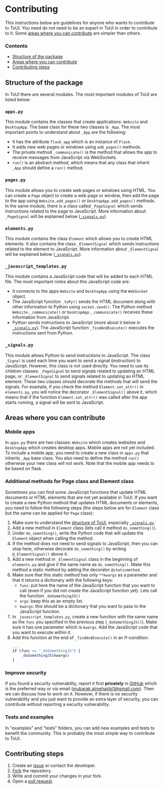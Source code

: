 # Contributing

This instructions below are guidelines for anyone who wants to contribute to ToUI. You need do not need to be an expert in ToUI in order to contribute to it. Some [areas where you can contribute](#areas-where-you-can-contribute) are simpler than others.

### Contents
- [Structure of the package](#structure-of-the-package)
- [Areas where you can contribute](#areas-where-you-can-contribute)
- [Contributing steps](#contributing-steps)

## Structure of the package
In ToUI there are several modules. The most important modules of ToUI are listed below:

### `apps.py`
This module contains the classes that create applications: `Website` and `DesktopApp`. The base class for these two classes is `_App`. The most important points to understand about `_App` are the following:
- It has the attribute `flask_app` which is an instance of `Flask`.
- It adds new web pages or windows using `add_pages()` methods.
- The private method `_communicate()` is the method that allows the app to receive messages from JavaScript via WebSockets.
- `run()` is an abstract method, which means that any class that inherit `_App` should define a `run()` method.

### `pages.py`
This module allows you to create web pages or windows using HTML. You can create a `Page` object to create a web page or window, then add the page to the app using `Website.add_pages()` or `DesktopApp.add_pages()` methods. In the same module, there is a class called `_PageSignal` which sends instructions related to the page to JavaScript. More information about `_PageSignal` will be explained below ([`_signals.py`](#_signals-py)).

### `elements.py`
This module contains the class `Element`  which allows you to create HTML elements. It also contains the class `_ElementSignal` which sends instructions related to the element to JavaScript. More information about `_ElementSignal` will be explained below ([`_signals.py`](#_signals-py)).

### `_javascript_templates.py`
This module contains a JavaScript code that will be added to each HTML file. The most important notes about this JavaScript code are:
- It connects to the apps `Website` and `DesktopApp` using the `WebSocket` object.
- The JavaScript function `_toPy()` sends the HTML document along with other information to Python using `socket.send()`. The Python method `Website._communicate()` or `DesktopApp._communicate()` receives these information from JavaScript.
- Python sends instructions to JavaScript (more about it below in [`_signals.py`](#_signals-py)). The JavaScript function `_findAndExecute()` executes the instructions sent from Python.

### `_signals.py`
This module allows Python to send instructions to JavaScript. The class `_Signal` is used each time you want to send a signal (instruction) to JavaScript. However, this class is not used directly. You need to use its children classes: `_PageSignal` to send signals related to updating an HTML page, or `_ElementSignal` to send signals related to updating an HTML element. These two classes should decorate the methods that will send the signals. For example, if you check the method `Element.set_attr()` in `elements.py`, you will notice the decorator `_ElementSignal()` above it, which means that if the function `Element.set_attr()` was called after the app starts running, a signal will be sent to JavaScript.

## Areas where you can contribute
### **Mobile apps**
In `apps.py` there are two classes: `Website` which creates websites and `DesktopApp` which creates desktop apps. Mobile apps are not yet included. To include a mobile app, you need to create a new class in `apps.py` that inherits `_App` base class. You also need to define the method `run()` otherwise your new class will not work. Note that the mobile app needs to be based on flask.
  
### **Additional methods for Page class and Element class**
Sometimes you can find some JavaScript functions that update HTML documents or HTML elements that are not yet available in ToUI. If you want to create a new Python method that updates HTML documents or elements, you need to follow the following steps (the steps below are for `Element` class but the same can be applied for `Page` class):
1. Make sure to understand the [structure of ToUI](#structure-of-the-package), especially [`_signals.py`](#signals-py).
2. Add a new method in `Element` class (lets call it method `do_something()`).
3. Under `do_something()`, write the Python code that will update the `Element` object when calling the method.
4. If the method does not need to send signals to JavaScript, then you can stop here, otherwise decorate `do_something()` by writing `@_ElementSignal()` above it.
5. Add a new method in `_ElementSignal` class in the beginning of `elements.py` and give it the same name as `do_something()`. Make this method a static method by adding the decorator `@staticmethod`.
6. Make sure that this static method has only `**kwargs` as a parameter and that it returns a dictionary with the following keys:
    - `func`: put here the name of the JavaScript function that you want to call (even if you did not create the JavaScript function yet). Lets call the function `_doSomethingJS()`
    - `args`: keep this as an empty list.
    - `kwargs`: this should be a dictionary that you want to pass to the JavaScript function.
7. In `_javascript_templates.py`, create a new function with the same name as the `func` you specified in the previous step (`_doSomethingJS()`). Make sure it has one parameter which is `kwargs`. Add the JavaScript code that you want to execute within it.
8. Add this function at the end of `_findAndExecute()` in an if-condition:
    ```javascript
    ...
    if (func == "_doSomethingJS") {
        _doSomethingJS(kwargs)
    }
    ```


### **Improve security**
If you found a security vulnerability, report it first **privately** in [GitHub](https://github.com/mubarakalmehairbi/ToUI/security) which is the preferred way or via email (mubarak.almehairbi1@gmail.com). Then we can discuss how to work on it. However, if there is no security vulnerability and you just want to provide an extra layer of security, you can contribute without reporting a security vulnerability.

### **Tests and examples**
In "examples" and "tests" folders, you can add new examples and tests to benefit the community. This is probably the most simple way to contribute to ToUI.

## Contributing steps
1. Create an [issue](https://docs.github.com/en/issues/tracking-your-work-with-issues/about-issues) or contact the developer.
2. [Fork](https://docs.github.com/en/pull-requests/collaborating-with-pull-requests/working-with-forks/about-forks) the repository.
3. Write and commit your changes in your fork.
4. Open a [pull request](https://docs.github.com/en/pull-requests).
